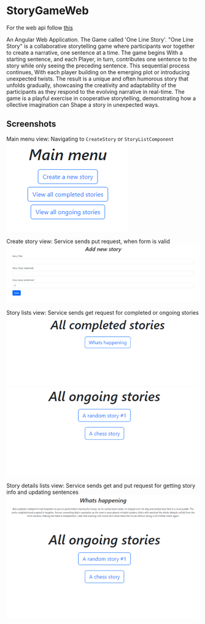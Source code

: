 # StoryGameWeb

For the web api follow [this](https://github.com/Tnail1994/StoryGameApi)

An Angular Web Application. The Game called 'One Line Story'.
"One Line Story" is a collaborative storytelling game where participants wor together to create a narrative, one sentence at a time. The game begins With a starting sentence, and each Player, in turn, contributes one sentence to the story while only seeing the preceding sentence. This sequential process continues, With each player building on the emerging plot or introducing unexpected twists. The result is a unique and often humorous story that unfolds gradually, showcasing the creativity and adaptability of the participants as they respond to the evolving narrative in real-time. The game is a playful exercise in cooperative storytelling, demonstrating how a  ollective imagination can Shape a story in unexpected ways.

## Screenshots

Main menu view: Navigating to `CreateStory` or `StoryListComponent`
![Main menu](src/assets/mainmenu-screenshot.png "Main menu")


Create story view: Service sends put request, when form is valid
![Create a story](src/assets/addnewstory-screenshot.png "Create a story")


Story lists view: Service sends get request for completed or ongoing stories
![Completed stories](src/assets/allcompletedstories-screenshot.png "Completed stories")
![Ongoing stories](src/assets/ongoingstories-screenshot.png "Ongoing stories")


Story details lists view: Service sends get and put request for getting story info and updating sentences
![Completed story without topic](src/assets/completeddetailswithouttopic-screenshot.png "Completed story without topic")
![Ongoing story with topic](src/assets/ongoingstories-screenshot.png "Ongoing story with topic")